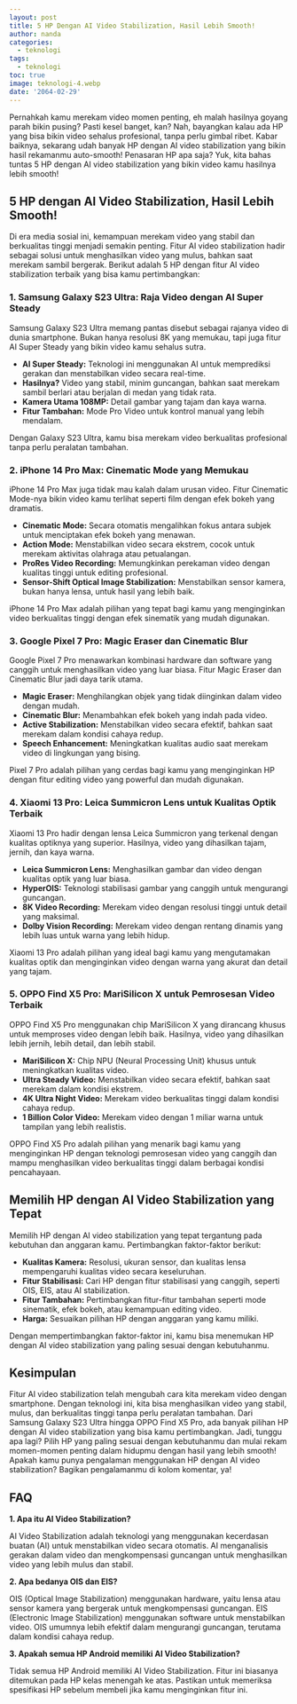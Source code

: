 ```yaml
---
layout: post
title: 5 HP Dengan AI Video Stabilization, Hasil Lebih Smooth!
author: nanda
categories:
  - teknologi
tags:
  - teknologi
toc: true
image: teknologi-4.webp
date: '2064-02-29'
---
```



Pernahkah kamu merekam video momen penting, eh malah hasilnya goyang parah bikin pusing? Pasti kesel banget, kan? Nah, bayangkan kalau ada HP yang bisa bikin video sehalus profesional, tanpa perlu gimbal ribet. Kabar baiknya, sekarang udah banyak HP dengan AI video stabilization yang bikin hasil rekamanmu auto-smooth! Penasaran HP apa saja? Yuk, kita bahas tuntas 5 HP dengan AI video stabilization yang bikin video kamu hasilnya lebih smooth!

## 5 HP dengan AI Video Stabilization, Hasil Lebih Smooth!

Di era media sosial ini, kemampuan merekam video yang stabil dan berkualitas tinggi menjadi semakin penting. Fitur AI video stabilization hadir sebagai solusi untuk menghasilkan video yang mulus, bahkan saat merekam sambil bergerak. Berikut adalah 5 HP dengan fitur AI video stabilization terbaik yang bisa kamu pertimbangkan:

### 1\. Samsung Galaxy S23 Ultra: Raja Video dengan AI Super Steady

Samsung Galaxy S23 Ultra memang pantas disebut sebagai rajanya video di dunia smartphone. Bukan hanya resolusi 8K yang memukau, tapi juga fitur AI Super Steady yang bikin video kamu sehalus sutra.

- **AI Super Steady:** Teknologi ini menggunakan AI untuk memprediksi gerakan dan menstabilkan video secara real-time.
- **Hasilnya?** Video yang stabil, minim guncangan, bahkan saat merekam sambil berlari atau berjalan di medan yang tidak rata.
- **Kamera Utama 108MP:** Detail gambar yang tajam dan kaya warna.
- **Fitur Tambahan:** Mode Pro Video untuk kontrol manual yang lebih mendalam.

Dengan Galaxy S23 Ultra, kamu bisa merekam video berkualitas profesional tanpa perlu peralatan tambahan.

### 2\. iPhone 14 Pro Max: Cinematic Mode yang Memukau

iPhone 14 Pro Max juga tidak mau kalah dalam urusan video. Fitur Cinematic Mode-nya bikin video kamu terlihat seperti film dengan efek bokeh yang dramatis.

- **Cinematic Mode:** Secara otomatis mengalihkan fokus antara subjek untuk menciptakan efek bokeh yang menawan.
- **Action Mode:** Menstabilkan video secara ekstrem, cocok untuk merekam aktivitas olahraga atau petualangan.
- **ProRes Video Recording:** Memungkinkan perekaman video dengan kualitas tinggi untuk editing profesional.
- **Sensor-Shift Optical Image Stabilization:** Menstabilkan sensor kamera, bukan hanya lensa, untuk hasil yang lebih baik.

iPhone 14 Pro Max adalah pilihan yang tepat bagi kamu yang menginginkan video berkualitas tinggi dengan efek sinematik yang mudah digunakan.

### 3\. Google Pixel 7 Pro: Magic Eraser dan Cinematic Blur

Google Pixel 7 Pro menawarkan kombinasi hardware dan software yang canggih untuk menghasilkan video yang luar biasa. Fitur Magic Eraser dan Cinematic Blur jadi daya tarik utama.

- **Magic Eraser:** Menghilangkan objek yang tidak diinginkan dalam video dengan mudah.
- **Cinematic Blur:** Menambahkan efek bokeh yang indah pada video.
- **Active Stabilization:** Menstabilkan video secara efektif, bahkan saat merekam dalam kondisi cahaya redup.
- **Speech Enhancement:** Meningkatkan kualitas audio saat merekam video di lingkungan yang bising.

Pixel 7 Pro adalah pilihan yang cerdas bagi kamu yang menginginkan HP dengan fitur editing video yang powerful dan mudah digunakan.

### 4\. Xiaomi 13 Pro: Leica Summicron Lens untuk Kualitas Optik Terbaik

Xiaomi 13 Pro hadir dengan lensa Leica Summicron yang terkenal dengan kualitas optiknya yang superior. Hasilnya, video yang dihasilkan tajam, jernih, dan kaya warna.

- **Leica Summicron Lens:** Menghasilkan gambar dan video dengan kualitas optik yang luar biasa.
- **HyperOIS:** Teknologi stabilisasi gambar yang canggih untuk mengurangi guncangan.
- **8K Video Recording:** Merekam video dengan resolusi tinggi untuk detail yang maksimal.
- **Dolby Vision Recording:** Merekam video dengan rentang dinamis yang lebih luas untuk warna yang lebih hidup.

Xiaomi 13 Pro adalah pilihan yang ideal bagi kamu yang mengutamakan kualitas optik dan menginginkan video dengan warna yang akurat dan detail yang tajam.

### 5\. OPPO Find X5 Pro: MariSilicon X untuk Pemrosesan Video Terbaik

OPPO Find X5 Pro menggunakan chip MariSilicon X yang dirancang khusus untuk memproses video dengan lebih baik. Hasilnya, video yang dihasilkan lebih jernih, lebih detail, dan lebih stabil.

- **MariSilicon X:** Chip NPU (Neural Processing Unit) khusus untuk meningkatkan kualitas video.
- **Ultra Steady Video:** Menstabilkan video secara efektif, bahkan saat merekam dalam kondisi ekstrem.
- **4K Ultra Night Video:** Merekam video berkualitas tinggi dalam kondisi cahaya redup.
- **1 Billion Color Video:** Merekam video dengan 1 miliar warna untuk tampilan yang lebih realistis.

OPPO Find X5 Pro adalah pilihan yang menarik bagi kamu yang menginginkan HP dengan teknologi pemrosesan video yang canggih dan mampu menghasilkan video berkualitas tinggi dalam berbagai kondisi pencahayaan.

## Memilih HP dengan AI Video Stabilization yang Tepat

Memilih HP dengan AI video stabilization yang tepat tergantung pada kebutuhan dan anggaran kamu. Pertimbangkan faktor-faktor berikut:

- **Kualitas Kamera:** Resolusi, ukuran sensor, dan kualitas lensa mempengaruhi kualitas video secara keseluruhan.
- **Fitur Stabilisasi:** Cari HP dengan fitur stabilisasi yang canggih, seperti OIS, EIS, atau AI stabilization.
- **Fitur Tambahan:** Pertimbangkan fitur-fitur tambahan seperti mode sinematik, efek bokeh, atau kemampuan editing video.
- **Harga:** Sesuaikan pilihan HP dengan anggaran yang kamu miliki.

Dengan mempertimbangkan faktor-faktor ini, kamu bisa menemukan HP dengan AI video stabilization yang paling sesuai dengan kebutuhanmu.

## Kesimpulan

Fitur AI video stabilization telah mengubah cara kita merekam video dengan smartphone. Dengan teknologi ini, kita bisa menghasilkan video yang stabil, mulus, dan berkualitas tinggi tanpa perlu peralatan tambahan. Dari Samsung Galaxy S23 Ultra hingga OPPO Find X5 Pro, ada banyak pilihan HP dengan AI video stabilization yang bisa kamu pertimbangkan. Jadi, tunggu apa lagi? Pilih HP yang paling sesuai dengan kebutuhanmu dan mulai rekam momen-momen penting dalam hidupmu dengan hasil yang lebih smooth! Apakah kamu punya pengalaman menggunakan HP dengan AI video stabilization? Bagikan pengalamanmu di kolom komentar, ya!

## FAQ

**1\. Apa itu AI Video Stabilization?**

AI Video Stabilization adalah teknologi yang menggunakan kecerdasan buatan (AI) untuk menstabilkan video secara otomatis. AI menganalisis gerakan dalam video dan mengkompensasi guncangan untuk menghasilkan video yang lebih mulus dan stabil.

**2\. Apa bedanya OIS dan EIS?**

OIS (Optical Image Stabilization) menggunakan hardware, yaitu lensa atau sensor kamera yang bergerak untuk mengkompensasi guncangan. EIS (Electronic Image Stabilization) menggunakan software untuk menstabilkan video. OIS umumnya lebih efektif dalam mengurangi guncangan, terutama dalam kondisi cahaya redup.

**3\. Apakah semua HP Android memiliki AI Video Stabilization?**

Tidak semua HP Android memiliki AI Video Stabilization. Fitur ini biasanya ditemukan pada HP kelas menengah ke atas. Pastikan untuk memeriksa spesifikasi HP sebelum membeli jika kamu menginginkan fitur ini.
